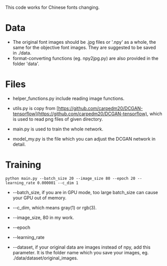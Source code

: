 This code works for Chinese fonts changing.
# Data
- The original font images should be .jpg files or '.npy' as a whole, the same for the objective font images. They are suggested to be saved in ./data.
- format-converting functions (eg. npy2jpg.py) are also provided in the folder 'data'.

# Files
- helper_functions.py include reading image functions.

- utils.py is copy from [https://github.com/carpedm20/DCGAN-tensorflow](https://github.com/carpedm20/DCGAN-tensorflow), which is used to read png files of given directory.
- main.py is used to train the whole network. 
- model_my.py is the file which you can adjust the DCGAN network in detail.
# Training
`python main.py --batch_size 20 --image_size 80 --epoch 20 --learning_rate 0.000001 --c_dim 1`

- --batch_size, if you are in GPU mode, too large batch_size can cause your GPU out of memory.
- --c_dim, which means gray(1) or rgb(3).
- --image_size, 80 in my work.
- --epoch
- --learning_rate

- --dataset, if your original data are images instead of npy, add this parameter. It is the folder name which you save your images, eg. ./data/dataset/original_images.
